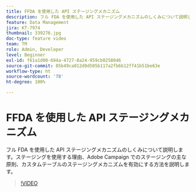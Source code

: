 ```yaml
---
title: FFDA を使用した API ステージングメカニズム
description: フル FDA を使用した API ステージングメカニズムのしくみについて説明します。ステージングを使用する理由、Adobe Campaign でのステージングの主な原則、カスタムテーブルのステージングメカニズムを有効にする方法を説明します。
feature: Data Management
jira: KT-7974
thumbnail: 339276.jpg
doc-type: feature video
team: TM
role: Admin, Developer
level: Beginner
exl-id: f61a1d00-694a-4727-8a24-959cb0258046
source-git-commit: 05b49ca012d0d505b117a2fb6b12ff41b51be63e
workflow-type: ht
source-wordcount: '78'
ht-degree: 100%

---
```


# FFDA を使用した API ステージングメカニズム

フル FDA を使用した API ステージングメカニズムのしくみについて説明します。ステージングを使用する理由、Adobe Campaign でのステージングの主な原則、カスタムテーブルのステージングメカニズムを有効にする方法を説明します。

>[!VIDEO](https://video.tv.adobe.com/v/339276?quality=12&learn=on)
